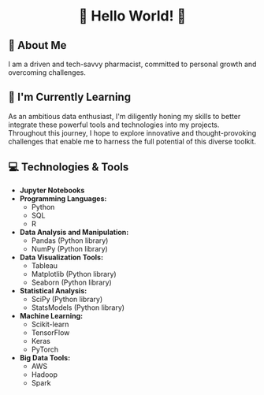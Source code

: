 <h1 align='center'> 🌟 Hello World! 🌟 </h1>


## :bubble_tea: About Me
I am a driven and tech-savvy pharmacist, committed to personal growth and overcoming challenges.

## 🌱 I'm Currently Learning
As an ambitious data enthusiast, I'm diligently honing my skills to better integrate these powerful tools and technologies into my projects. Throughout this journey, I hope to explore innovative and thought-provoking challenges that enable me to harness the full potential of this diverse toolkit.

## 💻 Technologies & Tools
- **Jupyter Notebooks**
- **Programming Languages:**
  - Python
  - SQL
  - R
- **Data Analysis and Manipulation:**
  - Pandas (Python library)
  - NumPy (Python library)
- **Data Visualization Tools:**
  - Tableau
  - Matplotlib (Python library)
  - Seaborn (Python library)
- **Statistical Analysis:**
  - SciPy (Python library)
  - StatsModels (Python library)
- **Machine Learning:**
  - Scikit-learn
  - TensorFlow
  - Keras
  - PyTorch
- **Big Data Tools:**
  - AWS
  - Hadoop
  - Spark
